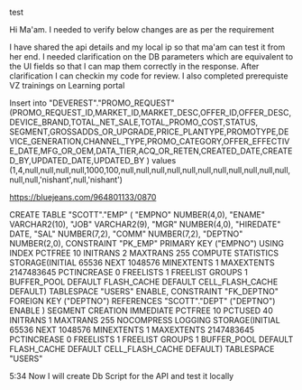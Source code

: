 test

Hi Ma'am. I needed to verify below changes are as per the requirement

I have shared the api details and my local ip so that ma'am can test it from her end. I needed clarification on the DB parameters which are equivalent to the UI fields so that I can map them correctly in the response. After clarification I can checkin my code for review. I also completed prerequiste VZ trainings on Learning portal





Insert into "DEVEREST"."PROMO_REQUEST" (PROMO_REQUEST_ID,MARKET_ID,MARKET_DESC,OFFER_ID,OFFER_DESC,DEVICE_BRAND,TOTAL_NET_SALE,TOTAL_PROMO_COST,STATUS,
SEGMENT,GROSSADDS_OR_UPGRADE,PRICE_PLANTYPE,PROMOTYPE,DEVICE_GENERATION,CHANNEL_TYPE,PROMO_CATEGORY,OFFER_EFFECTIVE_DATE,MFG_OR_OEM,DATA_TIER,ACQ_OR_RETEN,CREATED_DATE,CREATED_BY,UPDATED_DATE,UPDATED_BY
) values (1,4,null,null,null,null,1000,100,null,null,null,null,null,null,null,null,null,null,null,null,null,'nishant',null,'nishant')

https://bluejeans.com/964801133/0870

CREATE TABLE "SCOTT"."EMP"
   (    "EMPNO" NUMBER(4,0),
        "ENAME" VARCHAR2(10),
        "JOB" VARCHAR2(9),
        "MGR" NUMBER(4,0),
        "HIREDATE" DATE,
        "SAL" NUMBER(7,2),
        "COMM" NUMBER(7,2),
        "DEPTNO" NUMBER(2,0),
         CONSTRAINT "PK_EMP" PRIMARY KEY ("EMPNO")
  USING INDEX PCTFREE 10 INITRANS 2 MAXTRANS 255 COMPUTE STATISTICS
  STORAGE(INITIAL 65536 NEXT 1048576 MINEXTENTS 1 MAXEXTENTS 2147483645
  PCTINCREASE 0 FREELISTS 1 FREELIST GROUPS 1
  BUFFER_POOL DEFAULT FLASH_CACHE DEFAULT CELL_FLASH_CACHE DEFAULT)
  TABLESPACE "USERS"  ENABLE,
         CONSTRAINT "FK_DEPTNO" FOREIGN KEY ("DEPTNO")
          REFERENCES "SCOTT"."DEPT" ("DEPTNO") ENABLE
   ) SEGMENT CREATION IMMEDIATE
  PCTFREE 10 PCTUSED 40 INITRANS 1 MAXTRANS 255
 NOCOMPRESS LOGGING
  STORAGE(INITIAL 65536 NEXT 1048576 MINEXTENTS 1 MAXEXTENTS 2147483645
  PCTINCREASE 0 FREELISTS 1 FREELIST GROUPS 1
  BUFFER_POOL DEFAULT FLASH_CACHE DEFAULT CELL_FLASH_CACHE DEFAULT)
  TABLESPACE "USERS"


5:34
Now I will create Db Script for the API and test it locally
